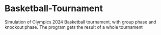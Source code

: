 # Basketball-Tournament
 Simulation of Olympics 2024 Basketball tournament, with group phase and knockout phase. The program gets the result of a whole tournament
